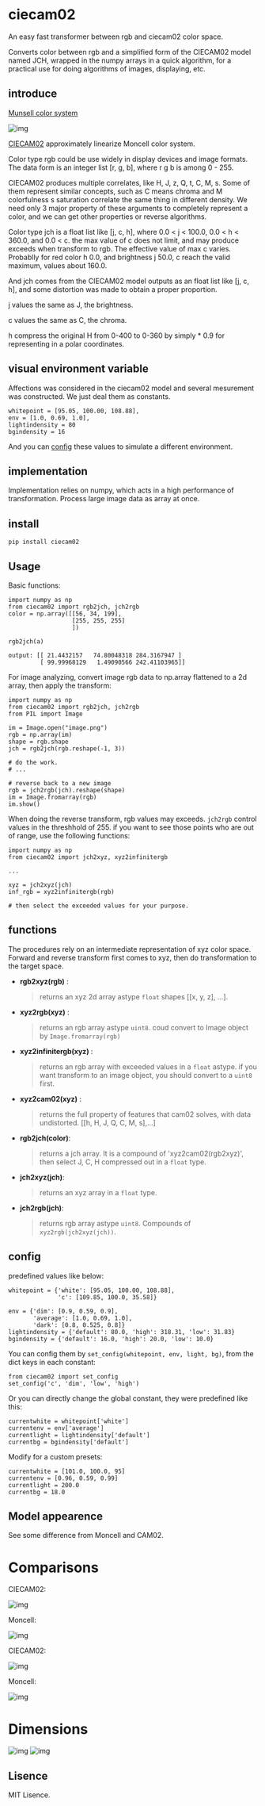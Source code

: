 ciecam02   
==========

An easy fast transformer between rgb and ciecam02 color space.
 
Converts color between rgb and a simplified form of the CIECAM02 model named
JCH, wrapped in the numpy arrays in a quick algorithm, for a practical use for
doing algorithms of images, displaying, etc.

introduce
---------

[Munsell color system](https://en.wikipedia.org/wiki/Munsell_color_system)

![img](img/Moncell-system.png)

[CIECAM02](https://en.wikipedia.org/wiki/CIECAM02) approximately linearize 
Moncell color system.

Color type rgb could be use widely in display devices and image formats. The
data form is an integer list [r, g, b], where r g b is among 0 - 255.

CIECAM02 produces multiple correlates, like H, J, z, Q, t, C, M, s. Some of
them represent similar concepts, such as C means chroma and M colorfulness
s saturation correlate the same thing in different density. We need only 3 
major property of these arguments to completely represent a color, and we 
can get other properties or reverse algorithms.

Color type jch is a float list like [j, c, h], where 0.0 < j < 100.0,
0.0 < h < 360.0, and 0.0 < c. the max value of c does not limit, and may 
produce exceeds when transform to rgb. The effective value of max c varies.
Probablly for red color h 0.0, and brightness j 50.0, c reach the valid 
maximum, values about 160.0.

And jch comes from the CIECAM02 model outputs as an float list like
[j, c, h], and some distortion was made to obtain a proper proportion.

j values the same as J, the brightness.

c values the same as C, the chroma.

h compress the original H from 0-400 to 0-360 by simply * 0.9 for 
representing in a polar coordinates.

visual environment variable
----------------------------

Affections was considered in the ciecam02 model and several mesurement was
constructed. We just deal them as constants.

    whitepoint = [95.05, 100.00, 108.88],
    env = [1.0, 0.69, 1.0],
    lightindensity = 80
    bgindensity = 16

And you can [config](#config) these values to simulate a different environment.

implementation
--------------

Implementation relies on numpy, which acts in a high performance of
transformation. Process large image data as array at once.

install
--------

    pip install ciecam02

Usage
-----

Basic functions:

    import numpy as np
    from ciecam02 import rgb2jch, jch2rgb
    color = np.array([[56, 34, 199],
                      [255, 255, 255]
                      ])
                      
    rgb2jch(a)
                  
    output: [[ 21.4432157   74.80048318 284.3167947 ]
             [ 99.99968129   1.49090566 242.41103965]]

For image analyzing, convert image rgb data to np.array flattened to a 2d array,
then apply the transform:

    import numpy as np
    from ciecam02 import rgb2jch, jch2rgb
    from PIL import Image
    
    im = Image.open("image.png")
    rgb = np.array(im)
    shape = rgb.shape
    jch = rgb2jch(rgb.reshape(-1, 3))
    
    # do the work.
    # ...   
    
    # reverse back to a new image
    rgb = jch2rgb(jch).reshape(shape)
    im = Image.fromarray(rgb)
    im.show()

When doing the reverse transform, rgb values may exceeds. `jch2rgb` control
values in the threshhold of 255. if you want to see those points who are out
of range, use the following functions:

    import numpy as np 
    from ciecam02 import jch2xyz, xyz2infinitergb
    
    ...
    
    xyz = jch2xyz(jch)
    inf_rgb = xyz2infinitergb(rgb)
    
    # then select the exceeded values for your purpose.


functions
---------

The procedures rely on an intermediate representation of xyz color space.
Forward and reverse transform first comes to xyz, then do transformation
to the target space. 

- **rgb2xyz(rgb)** :
  >  returns an xyz 2d array astype `float` shapes [[x, y, z], ...].

- **xyz2rgb(xyz)** :
  >  returns an rgb array astype `uint8`. coud convert to Image object
  >  by `Image.fromarray(rgb)`

- **xyz2infinitergb(xyz)** :
  >  returns an rgb array with exceeded values in a `float` astype. if you
  >  want transform to an image object, you should convert to a `uint8` first. 
    
- **xyz2cam02(xyz)** :
  >  returns the full property of features that cam02 solves, with data undistorted.
  >  [[h, H, J, Q, C, M, s],...]

- **rgb2jch(color)**:
  >  returns a jch array. It is a compound of 'xyz2cam02(rgb2xyz)', then select
  >  J, C, H compressed out in a `float` type.

- **jch2xyz(jch)**:
  >  returns an xyz array in a `float` type.
    

- **jch2rgb(jch)**:
  >  returns rgb array astype `uint8`. Compounds of `xyz2rgb(jch2xyz(jch))`.


config
-------

predefined values like below:

    whitepoint = {'white': [95.05, 100.00, 108.88],
                  'c': [109.85, 100.0, 35.58]}

    env = {'dim': [0.9, 0.59, 0.9],
           'average': [1.0, 0.69, 1.0],
           'dark': [0.8, 0.525, 0.8]}
    lightindensity = {'default': 80.0, 'high': 318.31, 'low': 31.83}
    bgindensity = {'default': 16.0, 'high': 20.0, 'low': 10.0}
    
You can config them by `set_config(whitepoint, env, light, bg)`, 
from the dict keys in each constant:
    
    from ciecam02 import set_config
    set_config('c', 'dim', 'low', 'high')
    
Or you can directly change the global constant, they were predefined like this:

    currentwhite = whitepoint['white']
    currentenv = env['average']
    currentlight = lightindensity['default']
    currentbg = bgindensity['default']
    
Modify for a custom presets:

    currentwhite = [101.0, 100.0, 95]
    currentenv = [0.96, 0.59, 0.99]
    currentlight = 200.0
    currentbg = 18.0
    
Model appearence
-----------------

See some difference from Moncell and CAM02.

# Comparisons

CIECAM02:

![img](img/cie1.png)

Moncell:

![img](img/monsell1.png)

CIECAM02:

![img](img/cie2.png)

Moncell:

![img](img/monsell2.png)

# Dimensions
    
![img](img/cie3.png)
![img](img/cie4.png)

Lisence
-------

MIT Lisence.

